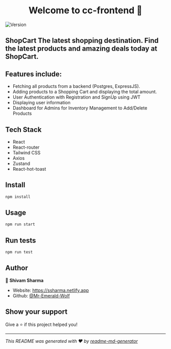<h1 align="center">Welcome to cc-frontend 👋</h1>
<p>
  <img alt="Version" src="https://img.shields.io/badge/version-0.1.0-blue.svg?cacheSeconds=2592000" />
</p>

## ShopCart The latest shopping destination. Find the latest products and amazing deals today at ShopCart.

## Features include:
* Fetching all products from a backend (Postgres, ExpressJS).
* Adding products to a Shopping Cart and displaying the total amount.
* User Authentication with Registration and SignUp using JWT
* Displaying user information
* Dashboard for Admins for Inventory Management to Add/Delete Products 

## Tech Stack
* React 
* React-router
* Tailwind CSS 
* Axios 
* Zustand
* React-hot-toast

## Install

```sh
npm install
```

## Usage

```sh
npm run start
```

## Run tests

```sh
npm run test
```

## Author

👤 **Shivam Sharma**

* Website: https://ssharma.netlify.app
* Github: [@Mr-Emerald-Wolf](https://github.com/Mr-Emerald-Wolf)

## Show your support

Give a ⭐️ if this project helped you!

***
_This README was generated with ❤️ by [readme-md-generator](https://github.com/kefranabg/readme-md-generator)_